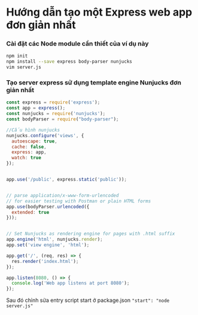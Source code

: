 # Hướng dẫn tạo một Express web app đơn giản nhất

### Cài đặt các Node module cần thiết của ví dụ này
```bash
npm init
npm install --save express body-parser nunjucks
vim server.js
```

### Tạo server express sử dụng template engine Nunjucks đơn giản nhất
```javascript
const express = require('express');
const app = express();
const nunjucks = require('nunjucks');
const bodyParser = require("body-parser");

//Cấu hình nunjucks
nunjucks.configure('views', {
  autoescape: true,
  cache: false,
  express: app,
  watch: true
});


app.use('/public', express.static('public'));


// parse application/x-www-form-urlencoded
// for easier testing with Postman or plain HTML forms
app.use(bodyParser.urlencoded({
  extended: true
}));


// Set Nunjucks as rendering engine for pages with .html suffix
app.engine('html', nunjucks.render);
app.set('view engine', 'html');

app.get('/', (req, res) => {
  res.render('index.html');
});

app.listen(8080, () => {
  console.log('Web app listens at port 8080');
});
```
Sau đó chỉnh sửa entry script start ở package.json
```"start": "node server.js"```